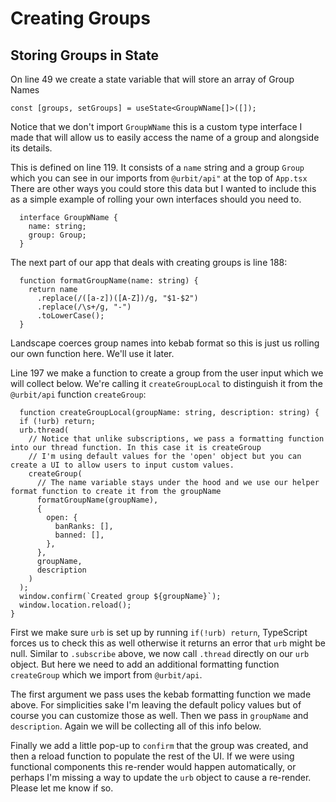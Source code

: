 # Creating Groups

## Storing Groups in State

On line 49 we create a state variable that will store an array of Group Names

`const [groups, setGroups] = useState<GroupWName[]>([]);`

Notice that we don't import `GroupWName` this is a custom type interface I made that will allow us to easily access the name of a group and alongside its details.

This is defined on line 119. It consists of a `name` string and a group `Group` which you can see in our imports from `@urbit/api"` at the top of `App.tsx` There are other ways you could store this data but I wanted to include this as a simple example of rolling your own interfaces should you need to.

```
  interface GroupWName {
    name: string;
    group: Group;
  }
```

The next part of our app that deals with creating groups is line 188:

```
  function formatGroupName(name: string) {
    return name
      .replace(/([a-z])([A-Z])/g, "$1-$2")
      .replace(/\s+/g, "-")
      .toLowerCase();
  }
```

Landscape coerces group names into kebab format so this is just us rolling our own function here. We'll use it later.

Line 197 we make a function to create a group from the user input which we will collect below. We're calling it `createGroupLocal` to distinguish it from the `@urbit/api` function `createGroup`:

```
  function createGroupLocal(groupName: string, description: string) {
  if (!urb) return;
  urb.thread(
    // Notice that unlike subscriptions, we pass a formatting function into our thread function. In this case it is createGroup
    // I'm using default values for the 'open' object but you can create a UI to allow users to input custom values.
    createGroup(
      // The name variable stays under the hood and we use our helper format function to create it from the groupName
      formatGroupName(groupName),
      {
        open: {
          banRanks: [],
          banned: [],
        },
      },
      groupName,
      description
    )
  );
  window.confirm(`Created group ${groupName}`);
  window.location.reload();
}
```

First we make sure `urb` is set up by running `if(!urb) return`, TypeScript forces us to check this as well otherwise it returns an error that `urb` might be null. Similar to `.subscribe` above, we now call `.thread` directly on our `urb` object. But here we need to add an additional formatting function `createGroup` which we import from `@urbit/api`.

The first argument we pass uses the kebab formatting function we made above. For simplicities sake I'm leaving the default policy values but of course you can customize those as well. Then we pass in `groupName` and `description`. Again we will be collecting all of this info below.

Finally we add a little pop-up to `confirm` that the group was created, and then a reload function to populate the rest of the UI. If we were using functional components this re-render would happen automatically, or perhaps I'm missing a way to update the `urb` object to cause a re-render. Please let me know if so.
